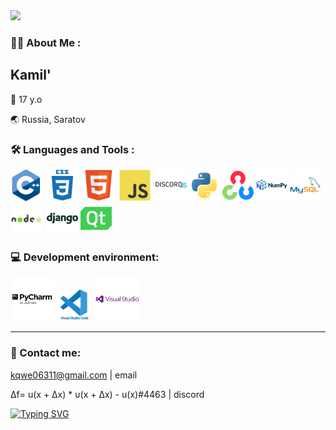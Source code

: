 <div id="header" align="left">
  <img src="https://media.giphy.com/media/zOvBKUUEERdNm/giphy.gif" width="360"/>
</div>


### :woman_technologist: About Me :
## Kamil'

:brain: 17 y.o

:earth_asia: Russia, Saratov



### :hammer_and_wrench: Languages and Tools :
<div>
  <img src="https://github.com/devicons/devicon/blob/master/icons/cplusplus/cplusplus-original.svg" title="C++" alt="Material UI" width="50" height="50"/>&nbsp;
  <img src="https://github.com/devicons/devicon/blob/master/icons/css3/css3-plain-wordmark.svg"  title="CSS3" alt="CSS" width="50" height="50"/>&nbsp;
  <img src="https://github.com/devicons/devicon/blob/master/icons/html5/html5-original.svg" title="HTML5" alt="HTML" width="50" height="50"/>&nbsp;
  <img src="https://github.com/devicons/devicon/blob/master/icons/javascript/javascript-original.svg" title="JavaScript" alt="JavaScript" width="50" height="50"/>&nbsp;
  <img src="https://github.com/devicons/devicon/blob/master/icons/discordjs/discordjs-original-wordmark.svg" title="DiscordJS" **alt="JS" width="50" height="50"/>
  <img src="https://github.com/devicons/devicon/blob/master/icons/python/python-original.svg" title="Python" **alt="Git" width="50" height="50"/>
  <img src="https://github.com/devicons/devicon/blob/master/icons/opencv/opencv-original.svg" title="OpenCV" **alt="Git" width="50" height="50"/>
  <img src="https://github.com/devicons/devicon/blob/master/icons/numpy/numpy-original-wordmark.svg" title="Numpy" **alt="Git" width="50" height="50"/>
  <img src="https://github.com/devicons/devicon/blob/master/icons/mysql/mysql-original-wordmark.svg" title="MySQL"  alt="MySQL" width="50" height="50"/>&nbsp;
  <img src="https://github.com/devicons/devicon/blob/master/icons/nodejs/nodejs-original-wordmark.svg" title="NodeJS" alt="NodeJS" width="50" height="50"/>&nbsp;
  <img src="https://github.com/devicons/devicon/blob/master/icons/django/django-plain-wordmark.svg" title="Django" alt="AWS" width="50" height="50"/>   
  <img src="https://github.com/devicons/devicon/blob/master/icons/qt/qt-original.svg" title="Qt" alt="AWS" width="50" height="50"/>&nbsp;
</div>



### :computer: Development environment:
<div>
  <img src="https://github.com/devicons/devicon/blob/master/icons/pycharm/pycharm-original-wordmark.svg" title="Pycharm" alt="NodeJS" width="70" height="70"/>&nbsp;
  <img src="https://github.com/devicons/devicon/blob/master/icons/vscode/vscode-original-wordmark.svg"title="VS Code" alt="NodeJS" width="50" height="50"/>&nbsp;
  <img src="https://github.com/devicons/devicon/blob/master/icons/visualstudio/visualstudio-plain-wordmark.svg"title="Microsoft Studio" alt="NodeJS" width="70" height="70"/>&nbsp;
</div>

__________________________________________


### :open_book: Contact me:

 kqwe06311@gmail.com | email
 
 Δf= u(x + Δx) * υ(x + Δx) - u(x)#4463 | discord
 























[![Typing SVG](https://readme-typing-svg.demolab.com?font=Fira+Code&size=22&pause=1000&color=7807F7&background=FFFFFF00&width=435&lines=+Genius+%3D+True)](https://git.io/typing-svg)

